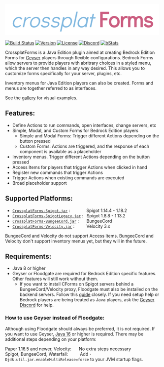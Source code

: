 <img alt="CrossplatForms" width="500" src="https://github.com/ProjectG-Plugins/CrossplatForms/blob/main/images/crossplatForms.svg" /> 

[![Build Status](https://ci.projectg.dev/job/CrossplatForms/job/main/badge/icon)](https://ci.projectg.dev/job/CrossplatForms/job/main/)
[![Version](https://img.shields.io/badge/version-0.4.0-blue)](https://github.com/ProjectG-Plugins/CrossplatForms/releases)
[![License](https://img.shields.io/badge/License-GPL-orange)](https://github.com/ProjectG-Plugins/CrossplatForms/blob/master/LICENSE)
[![Discord](https://img.shields.io/discord/853331530004299807?color=7289da&label=discord&logo=discord&logoColor=white)](https://discord.gg/M2SvqCu4e9)
[![bStats](https://img.shields.io/badge/bStats-click%20me-yellow)](https://bstats.org/author/Konicai)


CrossplatForms is a Java Edition plugin aimed at creating Bedrock Edition Forms for [Geyser](https://github.com/GeyserMC/Geyser) players through flexible configurations. Bedrock Forms allow servers to provide players with abritrary choices in a styled menu, which the server then handles in any way desired. This allows you to customize forms specifically for your server, plugins, etc.

Inventory menus for Java Edition players can also be created. Forms and menus are together referred to as interfaces.

See the [gallery](images/README.md) for visual examples.

## Features:

* Define Actions to run commands, open interfaces, change servers, etc
* Simple, Modal, and Custom Forms for Bedrock Edition players
  * Simple and Modal Forms: Trigger different Actions depending on the button pressed
  * Custom Forms: Actions are triggered, and the response of each component is available as a placeholder
* Inventory menus. Trigger different Actions depending on the button pressed
* Access Items for players that trigger Actions when clicked in hand
* Register new commands that trigger Actions
* Trigger Actions when existing commands are executed
* Broad placeholder support

## Supported Platforms:

* [`CrossplatForms-Spigot.jar`](https://ci.projectg.dev/job/CrossplatForms/job/main/) :&ensp;&ensp;&ensp;&ensp;&ensp;&ensp;&ensp; Spigot 1.14.4 - 1.18.2
* [`CrossplatForms-SpigotLegacy.jar`](https://ci.projectg.dev/job/CrossplatForms/job/main/) :&ensp; Spigot 1.8.8 - 1.13.2
* [`CrossplatForms-BungeeCord.jar`](https://ci.projectg.dev/job/CrossplatForms/job/main/) :&ensp;&ensp;&ensp; BungeeCord
* [`CrossplatForms-Velocity.jar`](https://ci.projectg.dev/job/CrossplatForms/job/main/) :&ensp;&ensp;&ensp;&ensp;&ensp; Velocity 3.x

BungeeCord and Velocity do not support Access Items. BungeeCord and Velocity don't support inventory menus yet, but they will in the future.

## Requirements:
* Java 8 or higher
* Geyser or Floodgate are required for Bedrock Edition specific features. Other features will still work without them.
  * If you want to install CForms on Spigot servers behind a BungeeCord/Velocity proxy, Floodgate must also be installed on the backend servers. Follow this [guide](https://wiki.geysermc.org/floodgate/setup/) closely. If you need setup help or Bedrock players are being treated as Java players, ask the [Geyser Discord](https://discord.gg/geysermc) for help.

### How to use Geyser instead of Floodgate:

Although using Floodgate should always be preferred, it is not required. If you want to use Geyser, [Java 16](https://adoptium.net/) or higher is required. There may be additional steps depending on your platform:

Paper 1.16.5 and newer, Velocity:&ensp;&ensp;&ensp; No extra steps necessary  
Spigot, BungeeCord, Waterfall:&ensp;&ensp;&ensp;&ensp;&ensp; Add `-Djdk.util.jar.enableMultiRelease=force` to your JVM startup flags.
